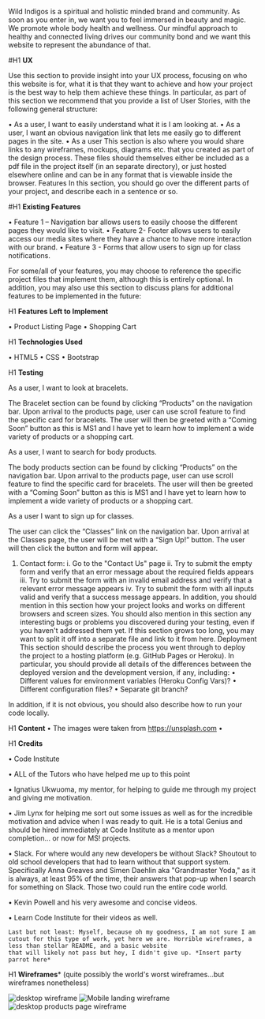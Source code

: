 Wild Indigos is a spiritual and holistic minded brand and community. As soon as you enter in, we want you to feel immersed in beauty and magic. We promote whole body health and wellness. Our mindful approach to healthy and connected living drives our community bond and we want this website to represent the abundance of that.

#H1 **UX**

Use this section to provide insight into your UX process, focusing on who this website is for, what it is that they want to achieve and how your project is the best way to help them achieve these things.
In particular, as part of this section we recommend that you provide a list of User Stories, with the following general structure:

•	As a user, I want to easily understand what it is I am looking at. 
•	As a user, I want an obvious navigation link that lets me easily go to different pages in the site.
•	As a user
This section is also where you would share links to any wireframes, mockups, diagrams etc. that you created as part of the design process. These files should themselves either be included as a pdf file in the project itself (in an separate directory), or just hosted elsewhere online and can be in any format that is viewable inside the browser.
Features
In this section, you should go over the different parts of your project, and describe each in a sentence or so.


#H1 **Existing Features**

•	Feature 1 – Navigation bar allows users to easily choose the different pages they would like to visit.
•	Feature 2- Footer  allows users to easily access our media sites where they have a chance to have more interaction with our brand.
•	Feature 3 - Forms that allow users to sign up for class notifications.


For some/all of your features, you may choose to reference the specific project files that implement them, although this is entirely optional.
In addition, you may also use this section to discuss plans for additional features to be implemented in the future:


H1 **Features Left to Implement**

•	Product Listing Page
•	Shopping Cart


H1 **Technologies Used**

•	HTML5
•	CSS
•	Bootstrap


H1 **Testing**

As a user, I want to look at bracelets.

The Bracelet section can be found by clicking “Products” on the navigation bar. Upon arrival to the products page, user can use scroll feature to find the specific card for bracelets. The user will then be greeted with a “Coming Soon” button as this is MS1 and I have yet to learn how to implement a wide variety of products or a shopping cart. 

As a user, I want to search for body products.

The body products section can be found by clicking “Products” on the navigation bar. Upon arrival to the products page, user can use scroll feature to find the specific card for bracelets. The user will then be greeted with a “Coming Soon” button as this is MS1 and I have yet to learn how to implement a wide variety of products or a shopping cart. 

As a user I want to sign up for classes.

The user can click the “Classes” link on the navigation bar. Upon arrival at the Classes page, the user will be met with a “Sign Up!” button. The user will then click the button and form will appear. 


1.	Contact form:
i.	Go to the "Contact Us" page
ii.	Try to submit the empty form and verify that an error message about the required fields appears
iii.	Try to submit the form with an invalid email address and verify that a relevant error message appears
iv.	Try to submit the form with all inputs valid and verify that a success message appears.
In addition, you should mention in this section how your project looks and works on different browsers and screen sizes.
You should also mention in this section any interesting bugs or problems you discovered during your testing, even if you haven't addressed them yet.
If this section grows too long, you may want to split it off into a separate file and link to it from here.
Deployment
This section should describe the process you went through to deploy the project to a hosting platform (e.g. GitHub Pages or Heroku).
In particular, you should provide all details of the differences between the deployed version and the development version, if any, including:
•	Different values for environment variables (Heroku Config Vars)?
•	Different configuration files?
•	Separate git branch?

In addition, if it is not obvious, you should also describe how to run your code locally.


H1 **Content**
•	The images were taken from https://unsplash.com
•	


H1 **Credits**

•	Code Institute

•	ALL of the Tutors who have helped me up to this point

•	Ignatius Ukwuoma, my mentor, for helping to guide me through my project and giving me motivation.

•	Jim Lynx for helping me sort out some issues as well as for the incredible motivation and advice when I was ready to quit. He is a total Genius and should be hired immediately at
    Code Institute as a mentor upon completion... or now for MS! projects. 

•	Slack. For where would any new developers be without Slack? Shoutout to old school developers that had to learn without that support system. 
    Specifically Anna Greaves and Simen Daehlin aka "Grandmaster Yoda," as it is always, at least 95% of the time, their answers that pop-up when I search for something on Slack. 
    Those two could run the entire code world. 

•	Kevin Powell and his very awesome and concise videos. 

•	Learn Code Institute for their videos as well.

    Last but not least: Myself, because oh my goodness, I am not sure I am cutout for this type of work, yet here we are. Horrible wireframes, a less than stellar README, and a basic website 
    that will likely not pass but hey, I didn't give up. *Insert party parrot here*









H1 **Wireframes*** (quite possibly the world's worst wireframes...but wireframes nonetheless)


 <img src="assets/images/WFDesktop.jpg" class="wireframe" alt="desktop wireframe">
 <img src="assets/images/WFMobileLanding.jpg" class="wireframe" alt="Mobile landing wireframe">
 <img src="assets/images/WFProductsdesk.jpg" class="wireframe" alt="desktop  products page wireframe">